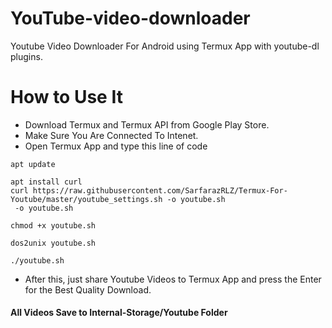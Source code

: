 # YouTube-video-downloader
 Youtube Video Downloader For Android using Termux App with youtube-dl plugins.
# How to Use It


* Download Termux and Termux API from Google Play Store.  
* Make Sure You Are Connected To Intenet.  
* Open Termux App and type this line of code  
```
apt update

apt install curl
curl https://raw.githubusercontent.com/SarfarazRLZ/Termux-For-Youtube/master/youtube_settings.sh -o youtube.sh
 -o youtube.sh

chmod +x youtube.sh

dos2unix youtube.sh

./youtube.sh

```
* After this, just share Youtube Videos to Termux App and press the Enter for the Best Quality Download.   


#### All Videos Save to Internal-Storage/Youtube Folder  
